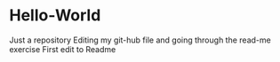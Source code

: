 # Hello-World
Just a repository
Editing my git-hub file and going through the read-me exercise
First edit to Readme 
